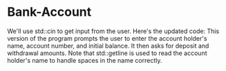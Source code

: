 # Bank-Account

We'll use std::cin to get input from the user. Here's the updated code:
This version of the program prompts the user to enter the account holder's name, account number, and initial balance. It then asks for deposit and withdrawal amounts. Note that std::getline is used to read the account holder's name to handle spaces in the name correctly.
